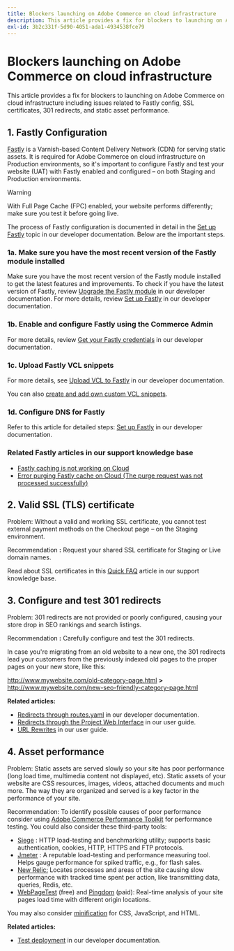 ```yaml
---
title: Blockers launching on Adobe Commerce on cloud infrastructure
description: This article provides a fix for blockers to launching on Adobe Commerce on cloud infrastructure including issues related to Fastly config, SSL certificates, 301 redirects, and static asset performance.
exl-id: 3b2c331f-5d90-4051-ada1-4934538fce79
---
```

# Blockers launching on Adobe Commerce on cloud infrastructure

This article provides a fix for blockers to launching on Adobe Commerce on cloud infrastructure including issues related to Fastly config, SSL certificates, 301 redirects, and static asset performance.

## 1. Fastly Configuration

 [Fastly](https://www.fastly.com/) is a Varnish-based Content Delivery Network (CDN) for serving static assets. It is required for Adobe Commerce on cloud infrastructure on Production environments, so it's important to configure Fastly and test your website (UAT) with Fastly enabled and configured &ndash; on both Staging and Production environments.

>[!WARNING]
>
>With Full Page Cache (FPC) enabled, your website performs differently; make sure you test it before going live.

The process of Fastly configuration is documented in detail in the [Set up Fastly](http://devdocs.magento.com/guides/v2.2/cloud/access-acct/fastly.html) topic in our developer documentation. Below are the important steps.

### 1a. Make sure you have the most recent version of the Fastly module installed

Make sure you have the most recent version of the Fastly module installed to get the latest features and improvements. To check if you have the latest version of Fastly, review [Upgrade the Fastly module](https://devdocs.magento.com/cloud/cdn/configure-fastly.html#upgrade) in our developer documentation. For more details, review [Set up Fastly](https://devdocs.magento.com/cloud/cdn/configure-fastly.html) in our developer documentation.

### 1b. Enable and configure Fastly using the Commerce Admin

For more details, review [Get your Fastly credentials](http://devdocs.magento.com/guides/v2.2/cloud/access-acct/fastly.html#cloud-fastly-creds) in our developer documentation.

### 1c. Upload Fastly VCL snippets

For more details, see [Upload VCL to Fastly](https://devdocs.magento.com/cloud/cdn/configure-fastly.html#upload-vcl-snippets) in our developer documentation.

You can also [create and add own custom VCL snippets](https://devdocs.magento.com/cloud/cdn/cloud-vcl-custom-snippets.html).

### 1d. Configure DNS for Fastly

Refer to this article for detailed steps: [Set up Fastly](http://devdocs.magento.com/guides/v2.2/cloud/access-acct/fastly.html#fastly-dns) in our developer documentation.

### Related Fastly articles in our support knowledge base

* [Fastly caching is not working on Cloud](/help/troubleshooting/miscellaneous/fastly-caching-is-not-working-on-magento-cloud.md)
* [Error purging Fastly cache on Cloud (The purge request was not processed successfully)](/help/troubleshooting/miscellaneous/error-purging-fastly-cache-on-cloud-the-purge-request-was-not-processed-successfully.md)

## 2. Valid SSL (TLS) certificate

Problem: Without a valid and working SSL certificate, you cannot test external payment methods on the Checkout page &ndash; on the Staging environment.

Recommendation **:** Request your shared SSL certificate for Staging or Live domain names.

Read about SSL certificates in this [Quick FAQ](/help/announcements/adobe-commerce-announcements/magento-ssl-tls-certificate-requirements-and-clean-up.md) article in our support knowledge base.

## 3. Configure and test 301 redirects

Problem: 301 redirects are not provided or poorly configured, causing your store drop in SEO rankings and search listings.

Recommendation **:** Carefully configure and test the 301 redirects.

In case you're migrating from an old website to a new one, the 301 redirects lead your customers from the previously indexed old pages to the proper pages on your new store, like this:

http://www.mywebsite.com/old-category-page.html **>** http://www.mywebsite.com/new-seo-friendly-category-page.html

 **Related articles:**

* [Redirects through routes.yaml](https://experienceleague.adobe.com/docs/commerce-cloud-service/user-guide/configure/routes/redirects.html) in our developer documentation.
* [Redirects through the Project Web Interface](https://experienceleague.adobe.com/docs/commerce-cloud-service/user-guide/project/overview.html) in our user guide.
* [URL Rewrites](https://experienceleague.adobe.com/docs/commerce-admin/marketing/seo/url-rewrites/url-rewrite.html) in our user guide.

## 4. Asset performance

Problem: Static assets are served slowly so your site has poor performance (long load time, multimedia content not displayed, etc). Static assets of your website are CSS resources, images, videos, attached documents and much more. The way they are organized and served is a key factor in the performance of your site.

Recommendation: To identify possible causes of poor performance consider using [Adobe Commerce Performance Toolkit](https://github.com/magento/magento2/tree/2.3/setup/performance-toolkit) for performance testing. You could also consider these third-party tools:

* [Siege](https://www.joedog.org/siege-home/) : HTTP load-testing and benchmarking utility; supports basic authentication, cookies, HTTP, HTTPS and FTP protocols.
* [Jmeter](http://jmeter.apache.org/) : A reputable load-testing and performance measuring tool. Helps gauge performance for spiked traffic, e.g., for flash sales.
* [New Relic:](https://support.newrelic.com/) Locates processes and areas of the site causing slow performance with tracked time spent per action, like transmitting data, queries, Redis, etc.
* [WebPageTest](https://www.webpagetest.org/) (free) and [Pingdom](https://www.pingdom.com/) (paid): Real-time analysis of your site pages load time with different origin locations.

You may also consider [minification](https://devdocs.magento.com/cloud/live/sens-data-over.html#cloud-clp-settings) for CSS, JavaScript, and HTML.

 **Related articles:**

* [Test deployment](https://experienceleague.adobe.com/docs/commerce-cloud-service/user-guide/develop/test/staging-and-production.html) in our developer documentation.
